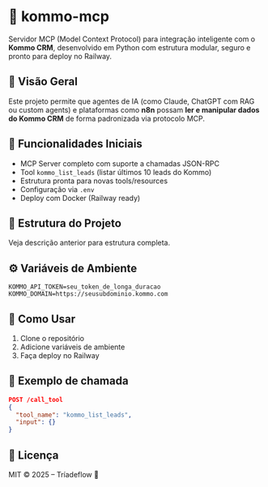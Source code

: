 # 🚀 kommo-mcp

Servidor MCP (Model Context Protocol) para integração inteligente com o **Kommo CRM**, desenvolvido em Python com estrutura modular, seguro e pronto para deploy no Railway.

## 📌 Visão Geral
Este projeto permite que agentes de IA (como Claude, ChatGPT com RAG ou custom agents) e plataformas como **n8n** possam **ler e manipular dados do Kommo CRM** de forma padronizada via protocolo MCP.

## 🔧 Funcionalidades Iniciais
- MCP Server completo com suporte a chamadas JSON-RPC
- Tool `kommo_list_leads` (listar últimos 10 leads do Kommo)
- Estrutura pronta para novas tools/resources
- Configuração via `.env`
- Deploy com Docker (Railway ready)

## 📁 Estrutura do Projeto
Veja descrição anterior para estrutura completa.

## ⚙️ Variáveis de Ambiente
```env
KOMMO_API_TOKEN=seu_token_de_longa_duracao
KOMMO_DOMAIN=https://seusubdominio.kommo.com
```

## 🚀 Como Usar
1. Clone o repositório
2. Adicione variáveis de ambiente
3. Faça deploy no Railway

## 📡 Exemplo de chamada
```json
POST /call_tool
{
  "tool_name": "kommo_list_leads",
  "input": {}
}
```

## 📃 Licença
MIT © 2025 – Tríadeflow 🚀
